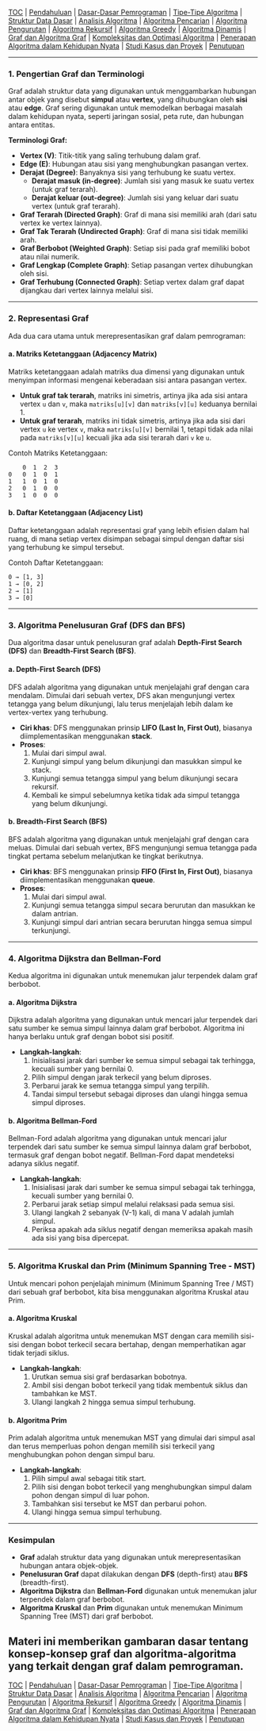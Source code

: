 [TOC](README.md) | [Pendahuluan](Pendahuluan.md) | [Dasar-Dasar Pemrograman](DasarPemrograman.md) | [Tipe-Tipe Algoritma](TipeAlgoritma.md) | [Struktur Data Dasar](StrukturDataDasar.md) | [Analisis Algoritma](AnalisisAlgoritma.md) | [Algoritma Pencarian](AlgoritmaPencarian.md) | [Algoritma Pengurutan](AlgoritmaPengurutan.md) | [Algoritma Rekursif](AlgoritmaRekursif.md) | [Algoritma Greedy](AlgoritmaGreedy.md) | [Algoritma Dinamis](AlgoritmaDinamis.md) | [Graf dan Algoritma Graf](AlgoritmaGraf.md) | [Kompleksitas dan Optimasi Algoritma](KompleksitasdanOptimasiAlgoritma.md) | [Penerapan Algoritma dalam Kehidupan Nyata](PenerapanAlgoritma.md) | [Studi Kasus dan Proyek](StudiKasus.md) | [Penutupan](Penutupan.md)

---

### **1. Pengertian Graf dan Terminologi**
Graf adalah struktur data yang digunakan untuk menggambarkan hubungan antar objek yang disebut **simpul** atau **vertex**, yang dihubungkan oleh **sisi** atau **edge**. Graf sering digunakan untuk memodelkan berbagai masalah dalam kehidupan nyata, seperti jaringan sosial, peta rute, dan hubungan antara entitas.

**Terminologi Graf:**
- **Vertex (V)**: Titik-titik yang saling terhubung dalam graf.
- **Edge (E)**: Hubungan atau sisi yang menghubungkan pasangan vertex.
- **Derajat (Degree)**: Banyaknya sisi yang terhubung ke suatu vertex.
  - **Derajat masuk (in-degree)**: Jumlah sisi yang masuk ke suatu vertex (untuk graf terarah).
  - **Derajat keluar (out-degree)**: Jumlah sisi yang keluar dari suatu vertex (untuk graf terarah).
- **Graf Terarah (Directed Graph)**: Graf di mana sisi memiliki arah (dari satu vertex ke vertex lainnya).
- **Graf Tak Terarah (Undirected Graph)**: Graf di mana sisi tidak memiliki arah.
- **Graf Berbobot (Weighted Graph)**: Setiap sisi pada graf memiliki bobot atau nilai numerik.
- **Graf Lengkap (Complete Graph)**: Setiap pasangan vertex dihubungkan oleh sisi.
- **Graf Terhubung (Connected Graph)**: Setiap vertex dalam graf dapat dijangkau dari vertex lainnya melalui sisi.

---

### **2. Representasi Graf**
Ada dua cara utama untuk merepresentasikan graf dalam pemrograman:

#### **a. Matriks Ketetanggaan (Adjacency Matrix)**
Matriks ketetanggaan adalah matriks dua dimensi yang digunakan untuk menyimpan informasi mengenai keberadaan sisi antara pasangan vertex.

- **Untuk graf tak terarah**, matriks ini simetris, artinya jika ada sisi antara vertex `u` dan `v`, maka `matriks[u][v]` dan `matriks[v][u]` keduanya bernilai 1.
- **Untuk graf terarah**, matriks ini tidak simetris, artinya jika ada sisi dari vertex `u` ke vertex `v`, maka `matriks[u][v]` bernilai 1, tetapi tidak ada nilai pada `matriks[v][u]` kecuali jika ada sisi terarah dari `v` ke `u`.

Contoh Matriks Ketetanggaan:
```
    0  1  2  3
0   0  1  0  1
1   1  0  1  0
2   0  1  0  0
3   1  0  0  0
```

#### **b. Daftar Ketetanggaan (Adjacency List)**
Daftar ketetanggaan adalah representasi graf yang lebih efisien dalam hal ruang, di mana setiap vertex disimpan sebagai simpul dengan daftar sisi yang terhubung ke simpul tersebut.

Contoh Daftar Ketetanggaan:
```
0 → [1, 3]
1 → [0, 2]
2 → [1]
3 → [0]
```

---

### **3. Algoritma Penelusuran Graf (DFS dan BFS)**
Dua algoritma dasar untuk penelusuran graf adalah **Depth-First Search (DFS)** dan **Breadth-First Search (BFS)**.

#### **a. Depth-First Search (DFS)**
DFS adalah algoritma yang digunakan untuk menjelajahi graf dengan cara mendalam. Dimulai dari sebuah vertex, DFS akan mengunjungi vertex tetangga yang belum dikunjungi, lalu terus menjelajah lebih dalam ke vertex-vertex yang terhubung.

- **Ciri khas**: DFS menggunakan prinsip **LIFO (Last In, First Out)**, biasanya diimplementasikan menggunakan **stack**.
- **Proses**:
  1. Mulai dari simpul awal.
  2. Kunjungi simpul yang belum dikunjungi dan masukkan simpul ke stack.
  3. Kunjungi semua tetangga simpul yang belum dikunjungi secara rekursif.
  4. Kembali ke simpul sebelumnya ketika tidak ada simpul tetangga yang belum dikunjungi.

#### **b. Breadth-First Search (BFS)**
BFS adalah algoritma yang digunakan untuk menjelajahi graf dengan cara meluas. Dimulai dari sebuah vertex, BFS mengunjungi semua tetangga pada tingkat pertama sebelum melanjutkan ke tingkat berikutnya.

- **Ciri khas**: BFS menggunakan prinsip **FIFO (First In, First Out)**, biasanya diimplementasikan menggunakan **queue**.
- **Proses**:
  1. Mulai dari simpul awal.
  2. Kunjungi semua tetangga simpul secara berurutan dan masukkan ke dalam antrian.
  3. Kunjungi simpul dari antrian secara berurutan hingga semua simpul terkunjungi.

---

### **4. Algoritma Dijkstra dan Bellman-Ford**
Kedua algoritma ini digunakan untuk menemukan jalur terpendek dalam graf berbobot.

#### **a. Algoritma Dijkstra**
Dijkstra adalah algoritma yang digunakan untuk mencari jalur terpendek dari satu sumber ke semua simpul lainnya dalam graf berbobot. Algoritma ini hanya berlaku untuk graf dengan bobot sisi positif.

- **Langkah-langkah**:
  1. Inisialisasi jarak dari sumber ke semua simpul sebagai tak terhingga, kecuali sumber yang bernilai 0.
  2. Pilih simpul dengan jarak terkecil yang belum diproses.
  3. Perbarui jarak ke semua tetangga simpul yang terpilih.
  4. Tandai simpul tersebut sebagai diproses dan ulangi hingga semua simpul diproses.

#### **b. Algoritma Bellman-Ford**
Bellman-Ford adalah algoritma yang digunakan untuk mencari jalur terpendek dari satu sumber ke semua simpul lainnya dalam graf berbobot, termasuk graf dengan bobot negatif. Bellman-Ford dapat mendeteksi adanya siklus negatif.

- **Langkah-langkah**:
  1. Inisialisasi jarak dari sumber ke semua simpul sebagai tak terhingga, kecuali sumber yang bernilai 0.
  2. Perbarui jarak setiap simpul melalui relaksasi pada semua sisi.
  3. Ulangi langkah 2 sebanyak (V-1) kali, di mana V adalah jumlah simpul.
  4. Periksa apakah ada siklus negatif dengan memeriksa apakah masih ada sisi yang bisa dipercepat.

---

### **5. Algoritma Kruskal dan Prim (Minimum Spanning Tree - MST)**
Untuk mencari pohon penjelajah minimum (Minimum Spanning Tree / MST) dari sebuah graf berbobot, kita bisa menggunakan algoritma Kruskal atau Prim.

#### **a. Algoritma Kruskal**
Kruskal adalah algoritma untuk menemukan MST dengan cara memilih sisi-sisi dengan bobot terkecil secara bertahap, dengan memperhatikan agar tidak terjadi siklus.

- **Langkah-langkah**:
  1. Urutkan semua sisi graf berdasarkan bobotnya.
  2. Ambil sisi dengan bobot terkecil yang tidak membentuk siklus dan tambahkan ke MST.
  3. Ulangi langkah 2 hingga semua simpul terhubung.

#### **b. Algoritma Prim**
Prim adalah algoritma untuk menemukan MST yang dimulai dari simpul asal dan terus memperluas pohon dengan memilih sisi terkecil yang menghubungkan pohon dengan simpul baru.

- **Langkah-langkah**:
  1. Pilih simpul awal sebagai titik start.
  2. Pilih sisi dengan bobot terkecil yang menghubungkan simpul dalam pohon dengan simpul di luar pohon.
  3. Tambahkan sisi tersebut ke MST dan perbarui pohon.
  4. Ulangi hingga semua simpul terhubung.

---

### **Kesimpulan**
- **Graf** adalah struktur data yang digunakan untuk merepresentasikan hubungan antara objek-objek.
- **Penelusuran Graf** dapat dilakukan dengan **DFS** (depth-first) atau **BFS** (breadth-first).
- **Algoritma Dijkstra** dan **Bellman-Ford** digunakan untuk menemukan jalur terpendek dalam graf berbobot.
- **Algoritma Kruskal** dan **Prim** digunakan untuk menemukan Minimum Spanning Tree (MST) dari graf berbobot.

Materi ini memberikan gambaran dasar tentang konsep-konsep graf dan algoritma-algoritma yang terkait dengan graf dalam pemrograman.
---
[TOC](README.md) | [Pendahuluan](Pendahuluan.md) | [Dasar-Dasar Pemrograman](DasarPemrograman.md) | [Tipe-Tipe Algoritma](TipeAlgoritma.md) | [Struktur Data Dasar](StrukturDataDasar.md) | [Analisis Algoritma](AnalisisAlgoritma.md) | [Algoritma Pencarian](AlgoritmaPencarian.md) | [Algoritma Pengurutan](AlgoritmaPengurutan.md) | [Algoritma Rekursif](AlgoritmaRekursif.md) | [Algoritma Greedy](AlgoritmaGreedy.md) | [Algoritma Dinamis](AlgoritmaDinamis.md) | [Graf dan Algoritma Graf](AlgoritmaGraf.md) | [Kompleksitas dan Optimasi Algoritma](KompleksitasdanOptimasiAlgoritma.md) | [Penerapan Algoritma dalam Kehidupan Nyata](PenerapanAlgoritma.md) | [Studi Kasus dan Proyek](StudiKasus.md) | [Penutupan](Penutupan.md)

